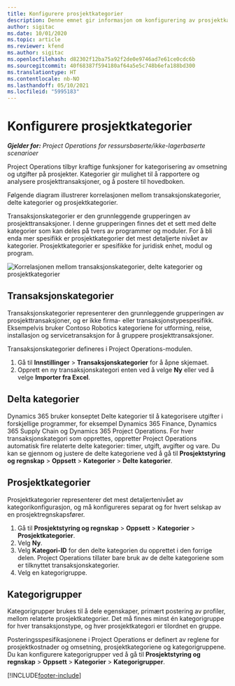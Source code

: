 ```yaml
---
title: Konfigurere prosjektkategorier
description: Denne emnet gir informasjon om konfigurering av prosjektkategorier.
author: sigitac
ms.date: 10/01/2020
ms.topic: article
ms.reviewer: kfend
ms.author: sigitac
ms.openlocfilehash: d82302f12ba75a92f2de0e9746ad7e61ce0cdc6b
ms.sourcegitcommit: 40f68387f594180af64a5e5c748b6efa188bd300
ms.translationtype: HT
ms.contentlocale: nb-NO
ms.lasthandoff: 05/10/2021
ms.locfileid: "5995183"
---
```

# <a name="configure-project-categories"></a>Konfigurere prosjektkategorier

_**Gjelder for:** Project Operations for ressursbaserte/ikke-lagerbaserte scenarioer_

Project Operations tilbyr kraftige funksjoner for kategorisering av omsetning og utgifter på prosjekter. Kategorier gir mulighet til å rapportere og analysere prosjekttransaksjoner, og å postere til hovedboken.

Følgende diagram illustrerer korrelasjonen mellom transaksjonskategorier, delte kategorier og prosjektkategorier. 

Transaksjonskategorier er den grunnleggende grupperingen av prosjekttransaksjoner. I denne grupperingen finnes det et sett med delte kategorier som kan deles på tvers av programmer og moduler. For å bli enda mer spesifikk er prosjektkategorier det mest detaljerte nivået av kategorier. Prosjektkategorier er spesifikke for juridisk enhet, modul og program.

![Korrelasjonen mellom transaksjonskategorier, delte kategorier og prosjektkategorier](media/project-categories.png)

## <a name="transaction-categories"></a>Transaksjonskategorier

Transaksjonskategorier representerer den grunnleggende grupperingen av prosjekttransaksjoner, og er ikke firma- eller transaksjonstypespesifikk. Eksempelvis bruker Contoso Robotics kategoriene for utforming, reise, installasjon og servicetransaksjon for å gruppere prosjekttransaksjoner.

Transaksjonskategorier defineres i Project Operations-modulen. 
1. Gå til **Innstillinger** \> **Transaksjonskategorier** for å åpne skjemaet. 
2. Opprett en ny transaksjonskategori enten ved å velge **Ny** eller ved å velge **Importer fra Excel**.

## <a name="shared-categories"></a>Delta kategorier

Dynamics 365 bruker konseptet Delte kategorier til å kategorisere utgifter i forskjellige programmer, for eksempel Dynamics 365 Finance, Dynamics 365 Supply Chain og Dynamics 365 Project Operations. For hver transaksjonskategori som opprettes, oppretter Project Operations automatisk fire relaterte delte kategorier: timer, utgift, avgifter og vare. Du kan se gjennom og justere de delte kategoriene ved å gå til **Prosjektstyring og regnskap** \> **Oppsett** \> **Kategorier** \> **Delte kategorier**.

## <a name="project-categories"></a>Prosjektkategorier

Prosjektkategorier representerer det mest detaljertenivået av kategorikonfigurasjon, og må konfigureres separat og for hvert selskap av en prosjektregnskapsfører.

1. Gå til **Prosjektstyring og regnskap** \> **Oppsett** \> **Kategorier** \> **Prosjektkategorier**.
2. Velg **Ny**.
3. Velg **Kategori-ID** for den delte kategorien du opprettet i den forrige delen. Project Operations tillater bare bruk av de delte kategoriene som er tilknyttet transaksjonskategorier.
4. Velg en kategorigruppe.

## <a name="category-groups"></a>Kategorigrupper

Kategorigrupper brukes til å dele egenskaper, primært postering av profiler, mellom relaterte prosjektkategorier. Det må finnes minst én kategorigruppe for hver transaksjonstype, og hver prosjektkategori er tilordnet en gruppe.

Posteringsspesifikasjonene i Project Operations er definert av reglene for prosjektkostnader og omsetning, prosjektkategoriene og kategorigruppene. Du kan konfigurere kategorigrupper ved å gå til **Prosjektstyring og regnskap** \> **Oppsett** \> **Kategorier** \> **Kategorigrupper**.


[!INCLUDE[footer-include](../includes/footer-banner.md)]